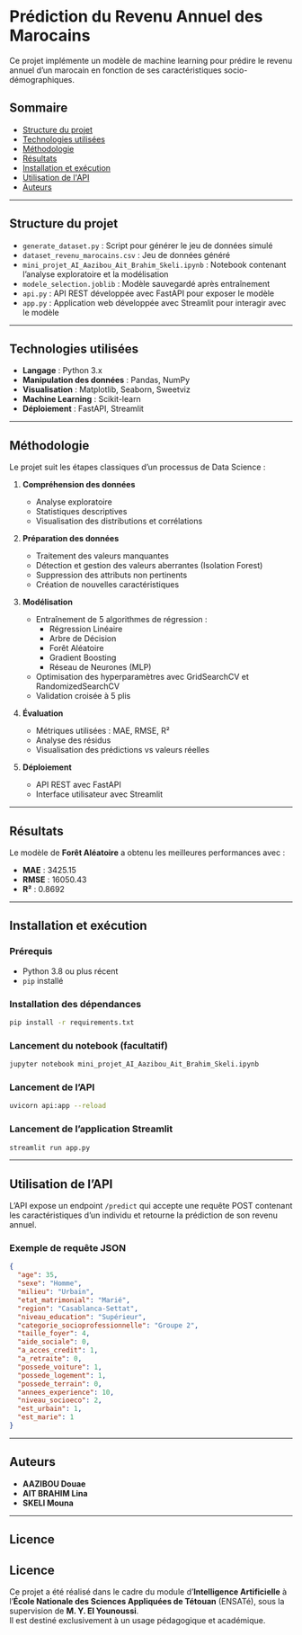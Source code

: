 # Prédiction du Revenu Annuel des Marocains

Ce projet implémente un modèle de machine learning pour prédire le revenu annuel d’un marocain en fonction de ses caractéristiques socio-démographiques.

## Sommaire

- [Structure du projet](#structure-du-projet)
- [Technologies utilisées](#technologies-utilisées)
- [Méthodologie](#méthodologie)
- [Résultats](#résultats)
- [Installation et exécution](#installation-et-exécution)
- [Utilisation de l'API](#utilisation-de-lapi)
- [Auteurs](#auteurs)

---

## Structure du projet

- `generate_dataset.py` : Script pour générer le jeu de données simulé  
- `dataset_revenu_marocains.csv` : Jeu de données généré  
- `mini_projet_AI_Aazibou_Ait_Brahim_Skeli.ipynb` : Notebook contenant l’analyse exploratoire et la modélisation  
- `modele_selection.joblib` : Modèle sauvegardé après entraînement  
- `api.py` : API REST développée avec FastAPI pour exposer le modèle  
- `app.py` : Application web développée avec Streamlit pour interagir avec le modèle  

---

## Technologies utilisées

- **Langage** : Python 3.x  
- **Manipulation des données** : Pandas, NumPy  
- **Visualisation** : Matplotlib, Seaborn, Sweetviz  
- **Machine Learning** : Scikit-learn  
- **Déploiement** : FastAPI, Streamlit  

---

## Méthodologie

Le projet suit les étapes classiques d’un processus de Data Science :

1. **Compréhension des données**
   - Analyse exploratoire
   - Statistiques descriptives
   - Visualisation des distributions et corrélations

2. **Préparation des données**
   - Traitement des valeurs manquantes
   - Détection et gestion des valeurs aberrantes (Isolation Forest)
   - Suppression des attributs non pertinents
   - Création de nouvelles caractéristiques

3. **Modélisation**
   - Entraînement de 5 algorithmes de régression :
     - Régression Linéaire
     - Arbre de Décision
     - Forêt Aléatoire
     - Gradient Boosting
     - Réseau de Neurones (MLP)
   - Optimisation des hyperparamètres avec GridSearchCV et RandomizedSearchCV
   - Validation croisée à 5 plis

4. **Évaluation**
   - Métriques utilisées : MAE, RMSE, R²
   - Analyse des résidus
   - Visualisation des prédictions vs valeurs réelles

5. **Déploiement**
   - API REST avec FastAPI
   - Interface utilisateur avec Streamlit

---

## Résultats

Le modèle de **Forêt Aléatoire** a obtenu les meilleures performances avec :

- **MAE** : 3425.15  
- **RMSE** : 16050.43  
- **R²** : 0.8692  

---

## Installation et exécution

### Prérequis

- Python 3.8 ou plus récent
- `pip` installé

### Installation des dépendances

```bash
pip install -r requirements.txt
```

### Lancement du notebook (facultatif)

```bash
jupyter notebook mini_projet_AI_Aazibou_Ait_Brahim_Skeli.ipynb
```

### Lancement de l’API

```bash
uvicorn api:app --reload
```

### Lancement de l’application Streamlit

```bash
streamlit run app.py
```

---

## Utilisation de l’API

L’API expose un endpoint `/predict` qui accepte une requête POST contenant les caractéristiques d’un individu et retourne la prédiction de son revenu annuel.

### Exemple de requête JSON

```json
{
  "age": 35,
  "sexe": "Homme",
  "milieu": "Urbain",
  "etat_matrimonial": "Marié",
  "region": "Casablanca-Settat",
  "niveau_education": "Supérieur",
  "categorie_socioprofessionnelle": "Groupe 2",
  "taille_foyer": 4,
  "aide_sociale": 0,
  "a_acces_credit": 1,
  "a_retraite": 0,
  "possede_voiture": 1,
  "possede_logement": 1,
  "possede_terrain": 0,
  "annees_experience": 10,
  "niveau_socioeco": 2,
  "est_urbain": 1,
  "est_marie": 1
}
```

---

## Auteurs

- **AAZIBOU Douae**  
- **AIT BRAHIM Lina**  
- **SKELI Mouna**

---

## Licence

## Licence

Ce projet a été réalisé dans le cadre du module d’**Intelligence Artificielle** à l’**École Nationale des Sciences Appliquées de Tétouan** (ENSATé), sous la supervision de **M. Y. El Younoussi**.  
Il est destiné exclusivement à un usage pédagogique et académique.

